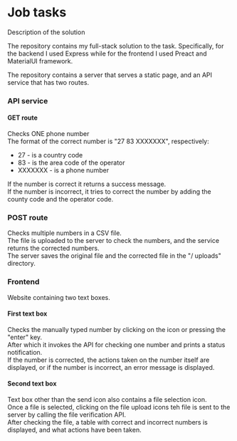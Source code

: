 # Job tasks

Description of the solution

The repository contains my full-stack solution to the task.
Specifically, for the backend I used Express while for the frontend I used Preact and MaterialUI framework.

The repository contains a server that serves a static page, and an API service that has two routes.

### API service

#### GET route

Checks ONE phone number  
The format of the correct number is "27 83 XXXXXXX", respectively:

- 27 - is a country code
- 83 - is the area code of the operator
- XXXXXXX - is a phone number

If the number is correct it returns a success message.  
If the number is incorrect, it tries to correct the number by adding the county code and the operator code.

### POST route

Checks multiple numbers in a CSV file.  
The file is uploaded to the server to check the numbers, and the service returns the corrected numbers.  
The server saves the original file and the corrected file in the "/ uploads" directory.

### Frontend

Website containing two text boxes.

#### First text box

Checks the manually typed number by clicking on the icon or pressing the "enter" key.  
After which it invokes the API for checking one number and prints a status notification.  
If the number is corrected, the actions taken on the number itself are displayed, or if the number is incorrect, an error message is displayed.

#### Second text box

Text box other than the send icon also contains a file selection icon.  
Once a file is selected, clicking on the file upload icons teh file is sent to the server by calling the file verification API.  
After checking the file, a table with correct and incorrect numbers is displayed, and what actions have been taken.

